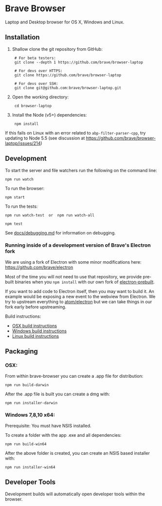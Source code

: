 # Brave Browser

Laptop and Desktop browser for OS X, Windows and Linux.

## Installation

1. Shallow clone the git repository from GitHub:
        
        # For beta testers:
        git clone --depth 1 https://github.com/brave/browser-laptop
        
        # For devs over HTTPS:
        git clone https://github.com/brave/browser-laptop

        # For devs over SSH:
        git clone git@github.com:brave/browser-laptop.git

2. Open the working directory:

        cd browser-laptop

3. Install the Node (v5+) dependencies:

        npm install

If this fails on Linux with an error related to `abp-filter-parser-cpp`, try updating to Node 5.5 (see discussion at https://github.com/brave/browser-laptop/issues/214)

## Development

To start the server and file watchers run the following on the command line:

    npm run watch

To run the browser:

    npm start

To run the tests:

    npm run watch-test  or  npm run watch-all

    npm test

See [docs/debugging.md](docs/debugging.md) for information on debugging.

### Running inside of a development version of Brave's Electron fork

We are using a fork of Electron with some minor modifications here: https://github.com/brave/electron

Most of the time you will not need to use that repository, we provide pre-built binaries when you `npm install` with our own fork of [electron-prebuilt](https://github.com/brave/electron-prebuilt).

If you want to add code to Electron itself, then you may want to build it.  An example would be exposing a new event to the webview from Electron.   We try to upstream everything to [atom/electron](https://github.com/atom/electron) but we can take things in our fork early before upstreaming.

Build instructions:
- [OSX build instructions](https://github.com/brave/electron/blob/master/docs/development/build-instructions-osx.md)
- [Windows build instructions](https://github.com/brave/electron/blob/master/docs/development/build-instructions-windows.md)
- [Linux build instructions](https://github.com/brave/electron/blob/master/docs/development/build-instructions-linux.md)

## Packaging

### OSX:

From within brave-browser you can create a .app file for distribution:

    npm run build-darwin

After the .app file is built you can create a dmg with:

    npm run installer-darwin

### Windows 7,8,10 x64:

Prerequisite: You must have NSIS installed.

To create a folder with the app .exe and all dependencies:

    npm run build-win64

After the above folder is created, you can create an NSIS based installer with:

    npm run installer-win64

## Developer Tools

Development builds will automatically open developer tools within the browser.
